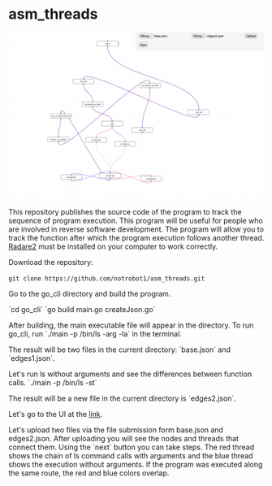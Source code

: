 # asm_threads
![index](https://raw.githubusercontent.com/notrobot1/asm_threads/main/img/index.gif)

<p>This repository publishes the source code of the program to track the sequence of program execution. This program will be useful for people who are involved in reverse software development. The program will allow you to track the function after which the program execution follows another thread. <a href="https://rada.re/">Radare2</a> must be installed on your computer to work correctly. </p>

<p>Download the repository:</p>

`git clone https://github.com/notrobot1/asm_threads.git`

<p>Go to the go_cli directory and build the program.</p> 
`cd go_cli`
`go build main.go createJson.go` 
<p>After building, the main executable file will appear in the directory. To run go_cli, run `./main -p /bin/ls -arg -la` in the terminal. </p>
<p>The result will be two files in the current directory: `base.json` and `edges1.json`. </p>
<p>Let's run ls without arguments and see the differences between function calls. `./main -p /bin/ls -st` </p> 
<p>The result will be a new file in the current directory is  `edges2.json`.</p> 
<p>Let's go to the UI at the <a href="https://notrobot1.github.io/asm_threads/ui/build/">link</a>.  </p>
<p>Let's upload two files via the file submission form base.json and edges2.json. After uploading you will see the nodes and threads that connect them. Using the `next` button you can take steps. The red thread shows the chain of ls command calls with arguments and the blue thread shows the execution without arguments. If the program was executed along the same route, the red and blue colors overlap.</p>


